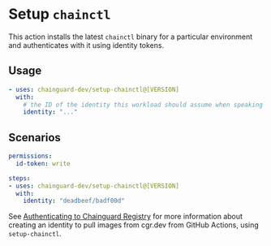 # Setup `chainctl`

This action installs the latest `chainctl` binary for a particular environment
and authenticates with it using identity tokens.

## Usage

```yaml
- uses: chainguard-dev/setup-chainctl@[VERSION]
  with:
    # the ID of the identity this workload should assume when speaking to Chainguard APIs.
    identity: "..."
```

## Scenarios

```yaml
permissions:
  id-token: write

steps:
- uses: chainguard-dev/setup-chainctl@[VERSION]
  with:
    identity: "deadbeef/badf00d"
```

See [Authenticating to Chainguard Registry](https://edu.chainguard.dev/chainguard/chainguard-images/registry/authenticating/#authenticating-with-github-actions) for more information about creating an identity to pull images from cgr.dev from GitHub Actions, using `setup-chainctl`.
